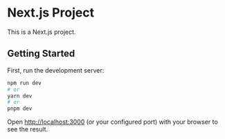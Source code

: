 # Next.js Project

This is a Next.js project.

## Getting Started

First, run the development server:

```bash
npm run dev
# or
yarn dev
# or
pnpm dev
```

Open [http://localhost:3000](http://localhost:3000) (or your configured port) with your browser to see the result.
